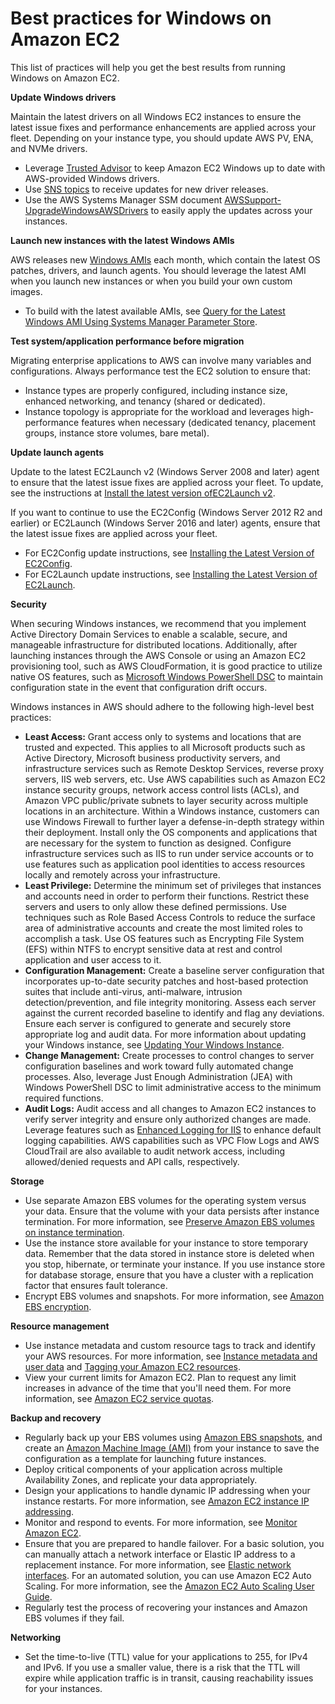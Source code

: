 # Best practices for Windows on Amazon EC2<a name="ec2-best-practices"></a>

This list of practices will help you get the best results from running Windows on Amazon EC2\.

**Update Windows drivers**

Maintain the latest drivers on all Windows EC2 instances to ensure the latest issue fixes and performance enhancements are applied across your fleet\. Depending on your instance type, you should update AWS PV, ENA, and NVMe drivers\.
+ Leverage [Trusted Advisor](https://aws.amazon.com/premiumsupport/trustedadvisor/best-practices) to keep Amazon EC2 Windows up to date with AWS\-provided Windows drivers\.
+ Use [SNS topics](https://docs.aws.amazon.com/AWSEC2/latest/WindowsGuide/xen-drivers-overview.html#drivers-subscribe-notifications) to receive updates for new driver releases\.
+ Use the AWS Systems Manager SSM document [AWSSupport\-UpgradeWindowsAWSDrivers](https://docs.aws.amazon.com/systems-manager/latest/userguide/automation-awssupport-upgradewindowsawsdrivers.html) to easily apply the updates across your instances\.

**Launch new instances with the latest Windows AMIs**

AWS releases new [Windows AMIs](https://docs.aws.amazon.com/AWSEC2/latest/WindowsGuide/windows-ami-version-history.html#windows-ami-versions) each month, which contain the latest OS patches, drivers, and launch agents\. You should leverage the latest AMI when you launch new instances or when you build your own custom images\. 
+ To build with the latest available AMIs, see [ Query for the Latest Windows AMI Using Systems Manager Parameter Store](https://aws.amazon.com/blogs/mt/query-for-the-latest-windows-ami-using-systems-manager-parameter-store)\.

**Test system/application performance before migration**

Migrating enterprise applications to AWS can involve many variables and configurations\. Always performance test the EC2 solution to ensure that:
+ Instance types are properly configured, including instance size, enhanced networking, and tenancy \(shared or dedicated\)\.
+ Instance topology is appropriate for the workload and leverages high\-performance features when necessary \(dedicated tenancy, placement groups, instance store volumes, bare metal\)\.

**Update launch agents**

Update to the latest EC2Launch v2 \(Windows Server 2008 and later\) agent to ensure that the latest issue fixes are applied across your fleet\. To update, see the instructions at [Install the latest version ofEC2Launch v2](https://docs.aws.amazon.com/AWSEC2/latest/WindowsGuide/ec2launch-v2-install.html)\.

If you want to continue to use the EC2Config \(Windows Server 2012 R2 and earlier\) or EC2Launch \(Windows Server 2016 and later\) agents, ensure that the latest issue fixes are applied across your fleet\.
+ For EC2Config update instructions, see [ Installing the Latest Version of EC2Config](https://docs.aws.amazon.com/AWSEC2/latest/WindowsGuide/UsingConfig_Install.html)\. 
+ For EC2Launch update instructions, see [ Installing the Latest Version of EC2Launch](https://docs.aws.amazon.com/AWSEC2/latest/WindowsGuide/ec2launch-download.html)\.

**Security**

When securing Windows instances, we recommend that you implement Active Directory Domain Services to enable a scalable, secure, and manageable infrastructure for distributed locations\. Additionally, after launching instances through the AWS Console or using an Amazon EC2 provisioning tool, such as AWS CloudFormation, it is good practice to utilize native OS features, such as [Microsoft Windows PowerShell DSC](https://docs.microsoft.com/en-us/powershell/scripting/dsc/getting-started/wingettingstarted?view=powershell-6) to maintain configuration state in the event that configuration drift occurs\.

Windows instances in AWS should adhere to the following high\-level best practices:
+ **Least Access:** Grant access only to systems and locations that are trusted and expected\. This applies to all Microsoft products such as Active Directory, Microsoft business productivity servers, and infrastructure services such as Remote Desktop Services, reverse proxy servers, IIS web servers, etc\. Use AWS capabilities such as Amazon EC2 instance security groups, network access control lists \(ACLs\), and Amazon VPC public/private subnets to layer security across multiple locations in an architecture\. Within a Windows instance, customers can use Windows Firewall to further layer a defense\-in\-depth strategy within their deployment\. Install only the OS components and applications that are necessary for the system to function as designed\. Configure infrastructure services such as IIS to run under service accounts or to use features such as application pool identities to access resources locally and remotely across your infrastructure\.
+ **Least Privilege:** Determine the minimum set of privileges that instances and accounts need in order to perform their functions\. Restrict these servers and users to only allow these defined permissions\. Use techniques such as Role Based Access Controls to reduce the surface area of administrative accounts and create the most limited roles to accomplish a task\. Use OS features such as Encrypting File System \(EFS\) within NTFS to encrypt sensitive data at rest and control application and user access to it\.
+ **Configuration Management:** Create a baseline server configuration that incorporates up\-to\-date security patches and host\-based protection suites that include anti\-virus, anti\-malware, intrusion detection/prevention, and file integrity monitoring\. Assess each server against the current recorded baseline to identify and flag any deviations\. Ensure each server is configured to generate and securely store appropriate log and audit data\. For more information about updating your Windows instance, see [Updating Your Windows Instance](https://docs.aws.amazon.com/AWSEC2/latest/WindowsGuide/windows-ami-version-history.html#update-windows-instance)\.
+ **Change Management:** Create processes to control changes to server configuration baselines and work toward fully automated change processes\. Also, leverage Just Enough Administration \(JEA\) with Windows PowerShell DSC to limit administrative access to the minimum required functions\.
+ **Audit Logs:** Audit access and all changes to Amazon EC2 instances to verify server integrity and ensure only authorized changes are made\. Leverage features such as [Enhanced Logging for IIS](https://docs.microsoft.com/en-us/iis/get-started/whats-new-in-iis-85/enhanced-logging-for-iis85) to enhance default logging capabilities\. AWS capabilities such as VPC Flow Logs and AWS CloudTrail are also available to audit network access, including allowed/denied requests and API calls, respectively\.

**Storage**
+ Use separate Amazon EBS volumes for the operating system versus your data\. Ensure that the volume with your data persists after instance termination\. For more information, see [Preserve Amazon EBS volumes on instance termination](terminating-instances.md#preserving-volumes-on-termination)\.
+ Use the instance store available for your instance to store temporary data\. Remember that the data stored in instance store is deleted when you stop, hibernate, or terminate your instance\. If you use instance store for database storage, ensure that you have a cluster with a replication factor that ensures fault tolerance\.
+ Encrypt EBS volumes and snapshots\. For more information, see [Amazon EBS encryption](EBSEncryption.md)\.

**Resource management**
+ Use instance metadata and custom resource tags to track and identify your AWS resources\. For more information, see [Instance metadata and user data](ec2-instance-metadata.md) and [Tagging your Amazon EC2 resources](Using_Tags.md)\.
+ View your current limits for Amazon EC2\. Plan to request any limit increases in advance of the time that you'll need them\. For more information, see [Amazon EC2 service quotas](ec2-resource-limits.md)\.

**Backup and recovery**
+ Regularly back up your EBS volumes using [Amazon EBS snapshots](EBSSnapshots.md), and create an [Amazon Machine Image \(AMI\)](AMIs.md) from your instance to save the configuration as a template for launching future instances\.
+ Deploy critical components of your application across multiple Availability Zones, and replicate your data appropriately\.
+ Design your applications to handle dynamic IP addressing when your instance restarts\. For more information, see [Amazon EC2 instance IP addressing](using-instance-addressing.md)\.
+ Monitor and respond to events\. For more information, see [Monitor Amazon EC2](monitoring_ec2.md)\.
+ Ensure that you are prepared to handle failover\. For a basic solution, you can manually attach a network interface or Elastic IP address to a replacement instance\. For more information, see [Elastic network interfaces](using-eni.md)\. For an automated solution, you can use Amazon EC2 Auto Scaling\. For more information, see the [Amazon EC2 Auto Scaling User Guide](https://docs.aws.amazon.com/autoscaling/latest/userguide/)\.
+ Regularly test the process of recovering your instances and Amazon EBS volumes if they fail\.

**Networking**
+ Set the time\-to\-live \(TTL\) value for your applications to 255, for IPv4 and IPv6\. If you use a smaller value, there is a risk that the TTL will expire while application traffic is in transit, causing reachability issues for your instances\.